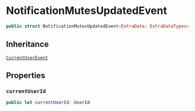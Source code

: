 # NotificationMutesUpdatedEvent

``` swift
public struct NotificationMutesUpdatedEvent<ExtraData: ExtraDataTypes>: CurrentUserEvent 
```

## Inheritance

[`CurrentUserEvent`](/CurrentUserEvent)

## Properties

### `currentUserId`

``` swift
public let currentUserId: UserId
```
